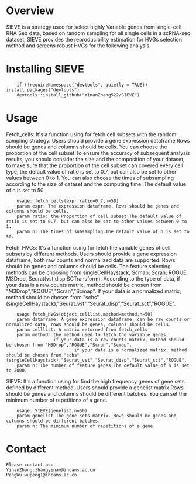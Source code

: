 # Overview
   SIEVE is a strategy used for select highly Variable genes from single-cell RNA Seq data, based on random sampling for all single cells in a scRNA-seq dataset, SIEVE provides the reproducibility estimation for HVGs selection method and screens robust HVGs for the following analysis.

# Installing SIEVE
		if (!requireNamespace("devtools", quietly = TRUE)) install.packages("devtools")
		devtools::install_github("YinanZhang522/SIEVE")

# Usage
Fetch_cells: It's a function using for fetch cell subsets with the random sampling strategy. 
Users should provide a gene expression dataframe.Rows should be genes and columns should be cells. 
		You can choose the proportion of the cell subset.To ensure the accuracy of subsequent analysis results, 
	you should consider the size and the composition of your dataset, to make sure that the proportion of the cell subset can covered every cell type, 
	the default value of ratio is set to 0.7, but can also be set to other values between 0 to 1. 
	        You can also choose the times of subsampling according to the size of dataset and the computing time. The default value of n is set to 50. 
   
		usage: fetch_cells(expr,ratio=0.7,n=50)
		param expr: The expression dataframe. Rows should be genes and columns should be cells.
		param ratio: the Proportion of cell subset.The default value of ratio is set to 0.7, but can also be set to other values between 0 to 1.
		param n: The times of subsampling.The default value of n is set to 50.  

  
Fetch_HVGs: It's a function using for fetch the variable genes of cell subsets by different methods.
		Users should provide a gene expression dataframe, both raw counts and normalized data are supported. 
		Rows should be genes and columns should be cells. 
		The feature selecting methods can be choosing from singleCellHaystack, Scmap, Scran, ROGUE, M3Drop, Seurat(vst,disp,SCTransform).
		According to the type of data, 
	if your data is a raw counts matrix, method should be chosen from "M3Drop","ROGUE","Scran","Scmap".
	If your data is a normalized matrix, method should be chosen from "schs"(singleCellHaystack),"Seurat_vst","Seurat_disp","Seurat_sct","ROGUE".
				
		usage fetch_HVGs(object,celllist,method=method,n=50)
		param dataframe: A gene expression dataframe, can be raw counts or normalized data, rows should be genes, columns should be cells.
		param celllist: A matrix returned from fetch_cells
		param method: the method used to fetch the variable genes,
		              if your data is a raw counts matrix, method should be chosen from "M3Drop","ROGUE","Scran","Scmap".
                              if your data is a normalized matrix, method should be chosen from "schs"(singleCellHaystack),"Seurat_vst","Seurat_disp","Seurat_sct","ROGUE".
		param n: The number of feature genes.The default value of n is set to 2000.


SIEVE: It's a function using for find the high frequency genes of gene sets defined by different method. 
		Users should provide a genelist matrix.Rows should be genes and columns should be different batches. 
		You can set the minimum number of repetitions of a gene. 

		usage: SIEVE(genelist,n=50)
		param genelist The gene sets matrix. Rows should be genes and columns should be different batches.
		param n: The minimum number of repetitions of a gene.




# Contact
	Please contact us:
	YinanZhang:zhangyinan@ihcams.ac.cn
	PengWu:wupeng1@ihcams.ac.cn

